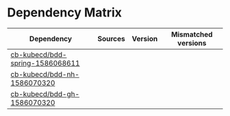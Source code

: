 # Dependency Matrix

Dependency | Sources | Version | Mismatched versions
---------- | ------- | ------- | -------------------
[cb-kubecd/bdd-spring-1586068611](https://github.com/cb-kubecd/bdd-spring-1586068611.git) |  | []() | 
[cb-kubecd/bdd-nh-1586070320](https://github.com/cb-kubecd/bdd-nh-1586070320.git) |  | []() | 
[cb-kubecd/bdd-gh-1586070320](https://github.com/cb-kubecd/bdd-gh-1586070320.git) |  | []() | 
